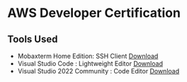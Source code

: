 # AWS Developer Certification


## Tools Used
- Mobaxterm Home Edition: SSH Client  [Download](https://mobaxterm.mobatek.net/download-home-edition.html) 
- Visual Studio Code : Lightweight Editor   [Download](https://code.visualstudio.com)
- Visual Studio 2022 Community : Code Editor [Download](https://visualstudio.microsoft.com/downloads/) 


